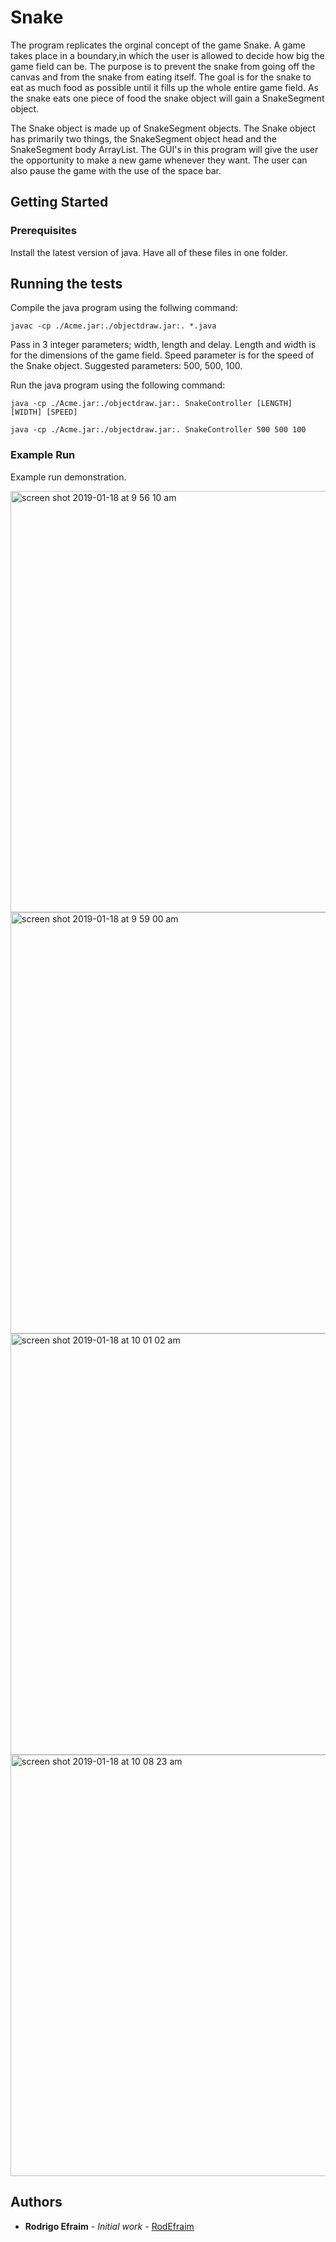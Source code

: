 # Snake
The program replicates the orginal concept of the game Snake. A game takes place in a boundary,in which the user is allowed to decide how big the game field can be. The purpose is to prevent the snake from going off the canvas and from the snake from eating itself. The goal is for the snake to eat as much food as possible until it fills up the whole entire game field. As the snake eats one piece of food the snake object will gain a SnakeSegment object. 

The Snake object is made up of SnakeSegment objects. The Snake object has primarily two things, the SnakeSegment object head and the SnakeSegment body ArrayList. The GUI's in this program will give the user the opportunity to make a new game whenever they want. The user can also pause the game with the use of the space bar. 

## Getting Started

### Prerequisites

Install the latest version of java. Have all of these files in one folder.

## Running the tests

Compile the java program using the follwing command:

```
javac -cp ./Acme.jar:./objectdraw.jar:. *.java
```

Pass in 3 integer parameters; width, length and delay. Length and width is for the dimensions of the game field. Speed parameter is for the speed of the Snake object. Suggested parameters: 500, 500, 100.

Run the java program using the following command:

```
java -cp ./Acme.jar:./objectdraw.jar:. SnakeController [LENGTH] [WIDTH] [SPEED]

java -cp ./Acme.jar:./objectdraw.jar:. SnakeController 500 500 100
```

### Example Run

Example run demonstration.

<img width="674" alt="screen shot 2019-01-18 at 9 56 10 am" src="https://user-images.githubusercontent.com/32502126/51405426-27edd900-1b0b-11e9-8672-919a42181f0f.png">

<img width="674" alt="screen shot 2019-01-18 at 9 59 00 am" src="https://user-images.githubusercontent.com/32502126/51405434-2f14e700-1b0b-11e9-9ed4-0e09341c7d3c.png">

<img width="674" alt="screen shot 2019-01-18 at 10 01 02 am" src="https://user-images.githubusercontent.com/32502126/51405441-33410480-1b0b-11e9-8b49-82b24ff87775.png">

<img width="674" alt="screen shot 2019-01-18 at 10 08 23 am" src="https://user-images.githubusercontent.com/32502126/51405448-376d2200-1b0b-11e9-84d4-477008edf3af.png">

## Authors

* **Rodrigo Efraim** - *Initial work* - [RodEfraim](https://github.com/RodEfraim)
